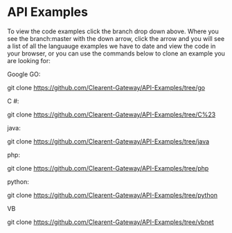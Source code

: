 # API Examples

To view the code examples click the branch drop down above.  Where you see the branch:master with the down arrow, click the arrow and you will see a list of all the languauge examples we have to date and view the code in your browser, or you can use the commands below to clone an example you are looking for:

Google GO: 

git clone  https://github.com/Clearent-Gateway/API-Examples/tree/go

C #: 

git clone https://github.com/Clearent-Gateway/API-Examples/tree/C%23


java:

git clone  https://github.com/Clearent-Gateway/API-Examples/tree/java

php:

git clone  https://github.com/Clearent-Gateway/API-Examples/tree/php


python:

git clone https://github.com/Clearent-Gateway/API-Examples/tree/python

VB

git clone https://github.com/Clearent-Gateway/API-Examples/tree/vbnet
